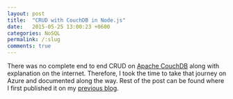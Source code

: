 ```yaml
---
layout: post
title:  "CRUD with CouchDB in Node.js"
date:   2015-05-25 13:00:23 +0600
categories: NoSQL
permalink: /:slug
comments: true
---
```

There was no complete end to end CRUD on [Apache CouchDB](http://couchdb.apache.org/) along with explanation on the internet. Therefore, I took the time to take that journey on Azure and documented along the way. Rest of the post can be found where I first published it on my [previous blog](https://tanzimsaqib.wordpress.com/2015/05/25/crud-with-couchdb-in-node-js/).